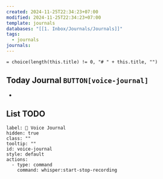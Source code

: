 ```yaml
---
created: 2024-11-25T22:34:23+07:00
modified: 2024-11-25T22:34:23+07:00
template: journals
databases: "[[1. Inbox/Journals/Journals]]"
tags:
  - journals
journals:
---
```


`= choice(length(this.title) != 0, "# " + this.title, "")`

## Today Journal `BUTTON[voice-journal]`
- 

## List TODO


```meta-bind-button
label: 🔴 Voice Journal
hidden: true
class: ""
tooltip: ""
id: voice-journal
style: default
actions:
  - type: command
    command: whisper:start-stop-recording
```


